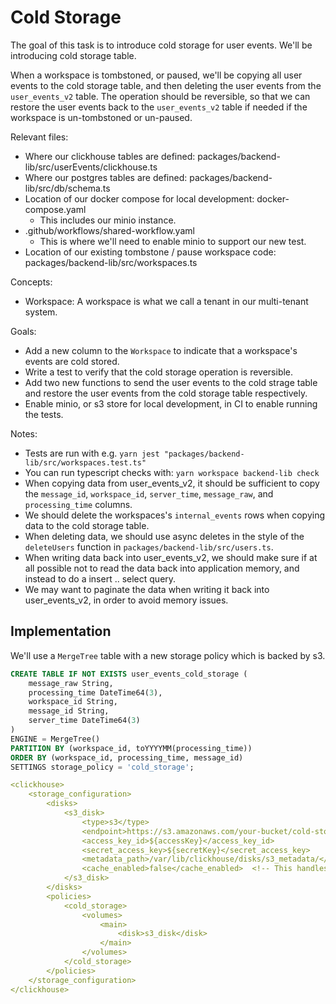# Cold Storage

The goal of this task is to introduce cold storage for user events. We'll be introducing cold storage table.

When a workspace is tombstoned, or paused, we'll be copying all user events to the cold storage table, and then deleting the user events from the `user_events_v2` table. The operation should be reversible, so that we can restore the user events back to the `user_events_v2` table if needed if the workspace is un-tombstoned or un-paused.

Relevant files:
- Where our clickhouse tables are defined: packages/backend-lib/src/userEvents/clickhouse.ts
- Where our postgres tables are defined: packages/backend-lib/src/db/schema.ts
- Location of our docker compose for local development: docker-compose.yaml
    - This includes our minio instance.
- .github/workflows/shared-workflow.yaml
    - This is where we'll need to enable minio to support our new test.
- Location of our existing tombstone / pause workspace code: packages/backend-lib/src/workspaces.ts

Concepts:
- Workspace: A workspace is what we call a tenant in our multi-tenant system.

Goals:
- Add a new column to the `Workspace` to indicate that a workspace's events are cold stored.
- Write a test to verify that the cold storage operation is reversible.
- Add two new functions to send the user events to the cold strage table and restore the user events from the cold storage table respectively.
- Enable minio, or s3 store for local development, in CI to enable running the tests.

Notes:
- Tests are run with e.g. `yarn jest "packages/backend-lib/src/workspaces.test.ts"`
- You can run typescript checks with: `yarn workspace backend-lib check`
- When copying data from user_events_v2, it should be sufficient to copy the `message_id`, `workspace_id`, `server_time`, `message_raw`, and `processing_time` columns.
- We should delete the workspaces's `internal_events` rows when copying data to the cold storage table.
- When deleting data, we should use async deletes in the style of the `deleteUsers` function in `packages/backend-lib/src/users.ts`.
- When writing data back into user_events_v2, we should make sure if at all possible not to read the data back into application memory, and instead to do a insert .. select query.
- We may want to paginate the data when writing it back into user_events_v2, in order to avoid memory issues.

## Implementation

We'll use a `MergeTree` table with a new storage policy which is backed by s3.

```sql
CREATE TABLE IF NOT EXISTS user_events_cold_storage (
    message_raw String,
    processing_time DateTime64(3),
    workspace_id String,
    message_id String,
    server_time DateTime64(3)
)
ENGINE = MergeTree()
PARTITION BY (workspace_id, toYYYYMM(processing_time))
ORDER BY (workspace_id, processing_time, message_id)
SETTINGS storage_policy = 'cold_storage';
```

```yaml
<clickhouse>
    <storage_configuration>
        <disks>
            <s3_disk>
                <type>s3</type>
                <endpoint>https://s3.amazonaws.com/your-bucket/cold-storage/</endpoint>
                <access_key_id>${accessKey}</access_key_id>
                <secret_access_key>${secretKey}</secret_access_key>
                <metadata_path>/var/lib/clickhouse/disks/s3_metadata/</metadata_path>
                <cache_enabled>false</cache_enabled>  <!-- This handles cache disabling -->
            </s3_disk>
        </disks>
        <policies>
            <cold_storage>
                <volumes>
                    <main>
                        <disk>s3_disk</disk>
                    </main>
                </volumes>
            </cold_storage>
        </policies>
    </storage_configuration>
</clickhouse>

```
